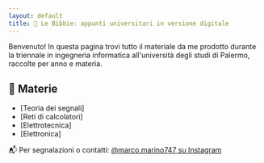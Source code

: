 ```yaml
---
layout: default
title: 📘 Le Bibbie: appunti universitari in versione digitale
---
```


Benvenuto! In questa pagina trovi tutto il materiale da me prodotto durante la triennale in
ingegneria informatica all'università degli studi di Palermo, raccolte per anno e materia.

## 📂 Materie

- [Teoria dei segnali]
- [Reti di calcolatori]
- [Elettrotecnica]
- [Elettronica]

📬 Per segnalazioni o contatti: [@marco.marino747 su Instagram](https://instagram.com/marco.marino747)

